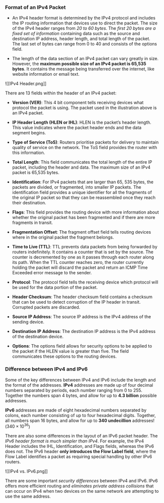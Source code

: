 
### Format of an IPv4 Packet

- An IPv4 header format is determined by the IPv4 protocol and includes the IP routing information that devices use to direct the packet. The size of the IPv4 header ranges from *20 to 60 bytes*. The *first 20 bytes are a fixed set of information* containing data such as the source and destination IP address, header length, and total length of the packet. The last set of bytes can range from 0 to 40 and consists of the options field.

- The length of the data section of an IPv4 packet can vary greatly in size. However, the **maximum possible size of an IPv4 packet is 65,535 bytes**. It contains the message being transferred over the internet, like website information or email text.

![[IPv4 Header.png]]

There are 13 fields within the header of an IPv4 packet:

- **Version (VER)**: This 4 bit component tells receiving devices what protocol the packet is using. The packet used in the illustration above is an IPv4 packet.

- **IP Header Length (HLEN or IHL)**: HLEN is the packet’s header length. This value indicates where the packet header ends and the data segment begins. 

 - **Type of Service (ToS)**: Routers prioritise packets for delivery to maintain quality of service on the network. The ToS field provides the router with this information.

 - **Total Length**: This field communicates the total length of the entire IP packet, including the header and data. The maximum size of an IPv4 packet is 65,535 bytes.

 - **Identification**: For IPv4 packets that are larger than 65, 535 bytes, the packets are divided, or fragmented, into smaller IP packets. The identification field provides a unique identifier for all the fragments of the original IP packet so that they can be reassembled once they reach their destination. 

 - **Flags**: This field provides the routing device with more information about whether the original packet has been fragmented and if there are more fragments in transit.

 - **Fragmentation Offset**: The fragment offset field tells routing devices where in the original packet the fragment belongs.

 - **Time to Live (TTL)**: TTL prevents data packets from being forwarded by routers indefinitely. It contains a counter that is set by the source. The counter is decremented by one as it passes through each router along its path. When the TTL counter reaches zero, the router currently holding the packet will discard the packet and return an ICMP Time Exceeded error message to the sender. 

 - **Protocol**: The protocol field tells the receiving device which protocol will be used for the data portion of the packet.

 - **Header Checksum**: The header checksum field contains a checksum that can be used to detect corruption of the IP header in transit. Corrupted packets are discarded.

 - **Source IP Address**: The source IP address is the IPv4 address of the sending device.

 - **Destination IP Address**: The destination IP address is the IPv4 address of the destination device.

 - **Options**: The options field allows for security options to be applied to the packet if the HLEN value is greater than five. The field communicates these options to the routing devices.

### Difference between IPv4 and IPv6

Some of the key differences between IPv4 and IPv6 include the length and the format of the addresses. **IPv4** addresses are made up of four decimal numbers separated by periods, each number ranging from 0 to 255. Together the numbers span 4 bytes, and allow for up to **4.3 billion** possible addresses.

**IPv6** addresses are made of eight hexadecimal numbers separated by colons, each number consisting of up to four hexadecimal digits. Together, all numbers span 16 bytes, and allow for up to **340 undecillion** addresses! ($340 \times 10^{36}$)

There are also some differences in the layout of an IPv6 packet header. The *IPv6 header format is much simpler than IPv4*. For example, the IPv4 Header includes the IHL, Identification, and Flags fields, whereas the IPv6 does not. The IPv6 header **only introduces the Flow Label field**, where the Flow Label identifies a packet as requiring special handling by other IPv6 routers. 

![[IPv4 vs. IPv6.png]]

There are some important *security differences* between IPv4 and IPv6. IPv6 offers more efficient routing and *eliminates private address collisions* that can occur on IPv4 when two devices on the same network are attempting to use the same address. 